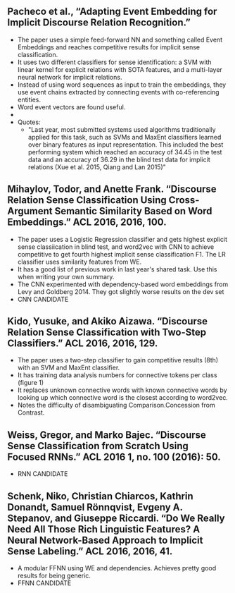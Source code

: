 ## Pacheco et al., “Adapting Event Embedding for Implicit Discourse Relation Recognition.”

- The paper uses a simple feed-forward NN and something called Event Embeddings and reaches competitive results for implicit sense classification.
- It uses two different classifiers for sense identification: a SVM with linear kernel for explicit relations with SOTA features, and a multi-layer neural network for implicit relations.
- Instead of using word sequences as input to train the embeddings, they use event chains extracted by connecting events with co-referencing entities.
- Word event vectors are found useful.
-
- Quotes:
    - "Last year, most submitted systems used algorithms traditionally applied for this task, such as SVMs and MaxEnt classifiers learned over binary features as input representation. This included the best performing system which reached an accuracy of 34.45 in the test data and an accuracy of 36.29 in the blind test data for implicit relations (Xue et al. 2015, Qiang and Lan 2015)"

## Mihaylov, Todor, and Anette Frank. “Discourse Relation Sense Classification Using Cross-Argument Semantic Similarity Based on Word Embeddings.” ACL 2016, 2016, 100.

- The paper uses a Logistic Regression classifier and gets highest explicit sense classiication in blind test, and word2vec with CNN to achieve competitive to get fourth highest implicit sense classification F1. The LR classifier uses similarity features from WE.
- It has a good list of previous work in last year's shared task. Use this when writing your own summary.
- The CNN experimented with dependency-based word embeddings from Levy and Goldberg 2014. They got slightly worse results on the dev set
- CNN CANDIDATE


## Kido, Yusuke, and Akiko Aizawa. “Discourse Relation Sense Classification with Two-Step Classifiers.” ACL 2016, 2016, 129.

- The paper uses a two-step classifier to gain competitive results (8th) with an SVM and MaxEnt classifier.
- It has training data analysis numbers for connective tokens per class (figure 1)
- It replaces unknown connective words with known connective words by looking up which connective word is the closest according to word2vec.
- Notes the difficulty of disambiguating Comparison.Concession from Contrast.

## Weiss, Gregor, and Marko Bajec. “Discourse Sense Classification from Scratch Using Focused RNNs.” ACL 2016 1, no. 100 (2016): 50.
- RNN CANDIDATE

## Schenk, Niko, Christian Chiarcos, Kathrin Donandt, Samuel Rönnqvist, Evgeny A. Stepanov, and Giuseppe Riccardi. “Do We Really Need All Those Rich Linguistic Features? A Neural Network-Based Approach to Implicit Sense Labeling.” ACL 2016, 2016, 41.

- A modular FFNN using WE and dependencies. Achieves pretty good results for being generic.
- FFNN CANDIDATE
